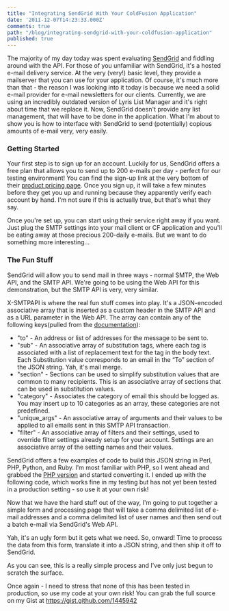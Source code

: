 ```yaml
---
title: "Integrating SendGrid With Your ColdFusion Application"
date: '2011-12-07T14:23:33.000Z'
comments: true
path: "/blog/integrating-sendgrid-with-your-coldfusion-application"
published: true
---
```

The majority of my day today was spent evaluating [SendGrid](http://sendgrid.com/) and fiddling around with the API. For those of you unfamiliar with SendGrid, it's a hosted e-mail delivery service. At the very (very!) basic level, they provide a mailserver that you can use for your application. Of course, it's much more than that - the reason I was looking into it today is because we need a solid e-mail provider for e-mail newsletters for our clients. Currently, we are using an incredibly outdated version of Lyris List Manager and it's right about time that we replace it. Now, SendGrid doesn't provide any list management, that will have to be done in the application. What I'm about to show you is how to interface with SendGrid to send (potentially) copious amounts of e-mail very, very easily.

<!-- more -->

### Getting Started

Your first step is to sign up for an account. Luckily for us, SendGrid offers a free plan that allows you to send up to 200 e-mails per day - perfect for our testing environment! You can find the sign-up link at the very bottom of their [product pricing page](http://sendgrid.com/pricing.html). Once you sign up, it will take a few minutes before they get you up and running because they apparently verify each account by hand. I'm not sure if this is actually true, but that's what they say.

Once you're set up, you can start using their service right away if you want. Just plug the SMTP settings into your mail client or CF application and you'll be eating away at those precious 200-daily e-mails. But we want to do something more interesting...

### The Fun Stuff

SendGrid will allow you to send mail in three ways - normal SMTP, the Web API, and the SMTP API. We're going to be using the Web API for this demonstration, but the SMTP API is very, very similar.

X-SMTPAPI is where the real fun stuff comes into play. It's a JSON-encoded associative array that is inserted as a custom header in the SMTP API and as a URL parameter in the Web API. The array can contain any of the following keys(pulled from the [documentation](http://docs.sendgrid.com/documentation/api/smtp-api/developers-guide/)):

 - "to" - An address or list of addresses for the message to be sent to.
 - "sub" - An associative array of substitution tags, where each tag is associated with a list of replacement text for the tag in the body text. Each Substitution value corresponds to an email in the “To” section of the JSON string. Yah, it's mail merge.
 - "section" - Sections can be used to simplify substitution values that are common to many recipients. This is an associative array of sections that can be used in substitution values.
 - "category" - Associates the category of email this should be logged as. You may insert up to 10 categories as an array, these categories are not predefined.
 - "unique_args" - An associative array of arguments and their values to be applied to all emails sent in this SMTP API transaction.
 - "filter" - An associative array of filters and their settings, used to override filter settings already setup for your account. Settings are an associative array of the setting names and their values.

SendGrid offers a few examples of code to build this JSON string in Perl, PHP, Python, and Ruby. I'm most familiar with PHP, so I went ahead and grabbed the [PHP version](http://docs.sendgrid.com/documentation/api/smtp-api/php-example/) and started converting it. I ended up with the following code, which works fine in my testing but has not yet been tested in a production setting - so use it at your own risk!

<script src="https://gist.github.com/1445942.js?file=smtpApiHeader.cfc"></script>

Now that we have the hard stuff out of the way, I'm going to put together a simple form and processing page that will take a comma delimited list of e-mail addresses and a comma delimited list of user names and then send out a batch e-mail via SendGrid's Web API.

<script src="https://gist.github.com/1445942.js?file=index.cfm"></script>

Yah, it's an ugly form but it gets what we need. So, onward! Time to process the data from this form, translate it into a JSON string, and then ship it off to SendGrid.

<script src="https://gist.github.com/1445942.js?file=process.cfm"></script>

As you can see, this is a really simple process and I've only just begun to scratch the surface.

Once again - I need to stress that none of this has been tested in production, so use my code at your own risk! You can grab the full source on my Gist at https://gist.github.com/1445942
